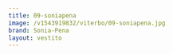 ```yaml
---
title: 09-soniapena
image: /v1543919832/viterbo/09-soniapena.jpg
brand: Sonia-Pena
layout: vestito
---
```

